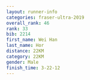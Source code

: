 ```yaml
---
layout: runner-info 
categories: fraser-ultra-2019 
overall_rank: 46
rank: 33
bib: 2214
first_name: Wei Han
last_name: Hor
distance: 22KM
category: 22KM
gender: Male
finish_time: 3-22-12
---
```

